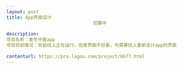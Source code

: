 ```yaml
---                
layout: post       
title: App界面设计
                                招募中
           
description: 
项目名称：麦冬中医app
项目目前情况：目前线上正在运行，但是界面不好看，先需要找人重新设计app的界面
     
contenturl: https://pro.lagou.com/project/6677.html      
---                 
```


